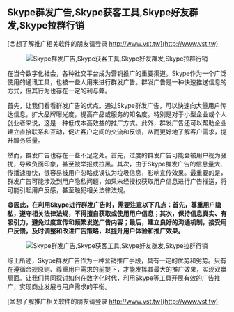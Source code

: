 ## **Skype群发广告,Skype获客工具,Skype好友群发,Skype拉群行销**

[😍想了解推广相关软件的朋友请登录 http://www.vst.tw](http://www.vst.tw)

 <center><img src="https://vst.tw/MP4/tuiguang/png/2.png" alt="Skype群发广告,Skype获客工具,Skype好友群发,Skype拉群行销"></center>

在当今数字化社会，各种社交平台成为营销推广的重要渠道。Skype作为一个广泛使用的通讯工具，也被一些人用来进行群发广告。群发广告是一种快速推送信息的方式，但其行为也存在一定的利与弊。

首先，让我们看看群发广告的优点。通过Skype群发广告，可以快速向大量用户传达信息，扩大品牌曝光度，提高产品或服务的知名度。特别是对于小型企业或个人创业者来说，这是一种低成本高效益的推广方式。此外，群发广告还可以帮助企业建立直接联系和互动，促进客户之间的交流和反馈，从而更好地了解客户需求，提升服务质量。

然而，群发广告也存在一些不足之处。首先，过度的群发广告可能会被用户视为骚扰，导致负面印象，甚至被举报或拉黑。其次，由于Skype群发广告的信息量大、传播速度快，很容易被用户忽略或误认为垃圾信息，影响宣传效果。最重要的是，群发广告可能涉及到用户隐私问题，如果未经授权获取用户信息进行广告推送，将可能引起用户反感，甚至触犯相关法律法规。

**😄因此，在利用Skype进行群发广告时，需要注意以下几点：首先，尊重用户隐私，遵守相关法律法规，不得擅自获取或使用用户信息；其次，保持信息真实、有吸引力，避免过度宣传和频繁发送广告内容；最后，建立良好的沟通机制，接受用户反馈，及时调整和改进广告策略，以提升用户体验和推广效果。**

 <center><img src="https://vst.tw/MP4/tuiguang/png/5.png" alt="Skype群发广告,Skype获客工具,Skype好友群发,Skype拉群行销"></center>

综上所述，Skype群发广告作为一种营销推广手段，具有一定的优势和劣势。只有在遵循合规原则、尊重用户需求的前提下，才能发挥其最大的推广效果，实现双赢局面。让我们共同探讨如何在数字化时代，利用Skype等工具开展有效的广告推广，实现商业发展与用户需求的平衡。

[😍想了解推广相关软件的朋友请登录 http://www.vst.tw](http://www.vst.tw)



